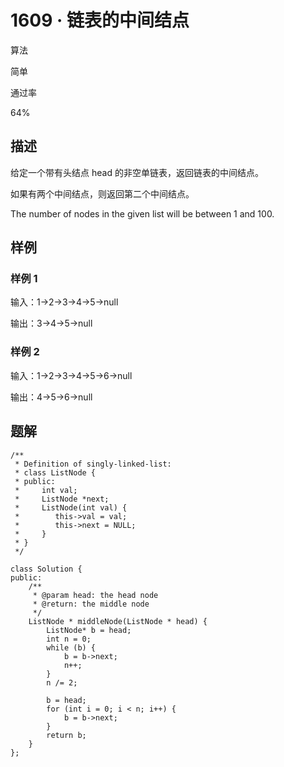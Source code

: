 # 1609 · 链表的中间结点

算法

简单

通过率

64%

## 描述

给定一个带有头结点 head 的非空单链表，返回链表的中间结点。

如果有两个中间结点，则返回第二个中间结点。

The number of nodes in the given list will be between 1 and 100.

## 样例

### 样例 1

输入：1->2->3->4->5->null

输出：3->4->5->null

### 样例 2

输入：1->2->3->4->5->6->null

输出：4->5->6->null

## 题解

    /**
     * Definition of singly-linked-list:
     * class ListNode {
     * public:
     *     int val;
     *     ListNode *next;
     *     ListNode(int val) {
     *        this->val = val;
     *        this->next = NULL;
     *     }
     * }
     */
    
    class Solution {
    public:
        /**
         * @param head: the head node
         * @return: the middle node
         */
        ListNode * middleNode(ListNode * head) {
            ListNode* b = head;
            int n = 0;
            while (b) {
                b = b->next;
                n++;
            }
            n /= 2;
    
            b = head;
            for (int i = 0; i < n; i++) {
                b = b->next;
            }
            return b;
        }
    };
